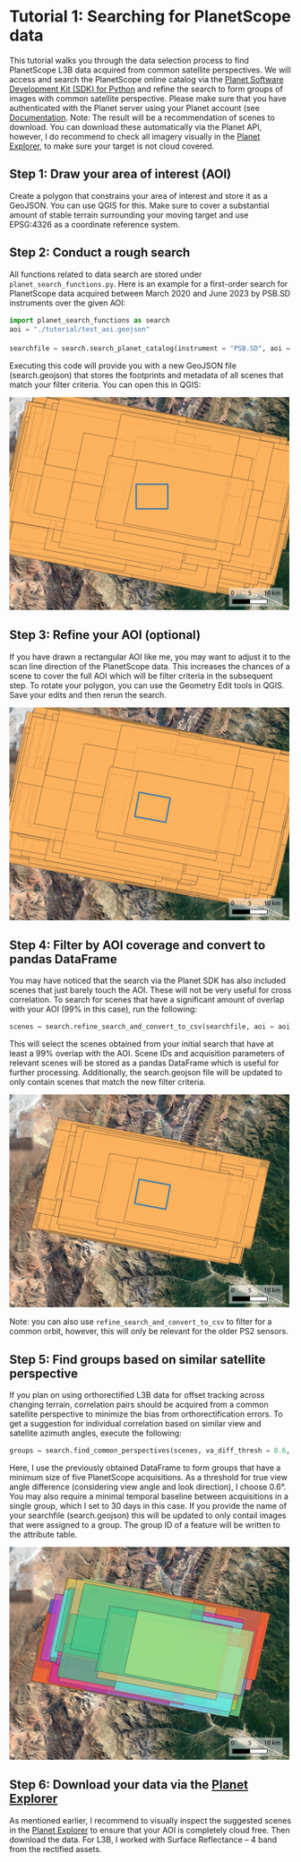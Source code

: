 # Tutorial 1: Searching for PlanetScope data

This tutorial walks you through the data selection process to find PlanetScope L3B data acquired from common satellite perspectives. We will access and search the PlanetScope online catalog via the [Planet Software Development Kit (SDK) for Python](https://github.com/planetlabs/planet-client-python) and refine the search to form groups of images with common satellite perspective. Please make sure that you have authenticated with the Planet server using your Planet account (see [Documentation](https://planet-sdk-for-python-v2.readthedocs.io/en/latest/get-started/quick-start-guide/#step-4-sign-on-to-your-account). Note: The result will be a recommendation of scenes to download. You can download these automatically via the Planet API, however, I do recommend to check all imagery visually in the [Planet Explorer](https://www.planet.com/explorer/), to make sure your target is not cloud covered.

## Step 1: Draw your area of interest (AOI)
Create a polygon that constrains your area of interest and store it as a GeoJSON. You can use QGIS for this. Make sure to cover a substantial amount of stable terrain surrounding your moving target and use EPSG:4326 as a coordinate reference system.  

## Step 2: Conduct a rough search
All functions related to data search are stored under `planet_search_functions.py`. Here is an example for a first-order search for PlanetScope data acquired between March 2020 and June 2023 by PSB.SD instruments over the given AOI:
``` python
import planet_search_functions as search
aoi = "./tutorial/test_aoi.geojson"

searchfile = search.search_planet_catalog(instrument = "PSB.SD", aoi = aoi, cloud_cover_max=0.1, date_start = "2020-03-01", date_stop = "2023-06-30")
```
Executing this code will provide you with a new GeoJSON file (search.geojson) that stores the footprints and metadata of all scenes that match your filter criteria. You can open this in QGIS:

<img src='./figures/search1.jpeg' width='500'>

## Step 3: Refine your AOI (optional)
If you have drawn a rectangular AOI like me, you may want to adjust it to the scan line direction of the PlanetScope data. This increases the chances of a scene to cover the full AOI which will be filter criteria in the subsequent step. To rotate your polygon, you can use the Geometry Edit tools in QGIS. Save your edits and then rerun the search.

<img src='./figures/search2.jpeg' width='500'>

## Step 4: Filter by AOI coverage and convert to pandas DataFrame

You may have noticed that the search via the Planet SDK has also included scenes that just barely touch the AOI. These will not be very useful for cross correlation. To search for scenes that have a significant amount of overlap with your AOI (99% in this case), run the following:

``` python
scenes = search.refine_search_and_convert_to_csv(searchfile, aoi = aoi, instrument = instrument, min_overlap = 99)
```

This will select the scenes obtained from your initial search that have at least a 99% overlap with the AOI. Scene IDs and acquisition parameters of relevant scenes will be stored as a pandas DataFrame which is useful for further processing. Additionally, the search.geojson file will be updated to only contain scenes that match the new filter criteria. 

<img src='./figures/search3.jpeg' width='500'>

Note: you can also use `refine_search_and_convert_to_csv` to filter for a common orbit, however, this will only be relevant for the older PS2 sensors.  

## Step 5: Find groups based on similar satellite perspective

If you plan on using orthorectified L3B data for offset tracking across changing terrain, correlation pairs should be acquired from a common satellite perspective to minimize the bias from orthorectification errors. To get a suggestion for individual correlation based on similar view and satellite azimuth angles, execute the following: 

``` python
groups = search.find_common_perspectives(scenes, va_diff_thresh = 0.6, min_group_size = 5, min_dt = 30, searchfile = searchfile)
```

Here, I use the previously obtained DataFrame to form groups that have a minimum size of five PlanetScope acquisitions. As a threshold for true view angle difference (considering view angle and look direction), I choose 0.6°. You may also require a minimal temporal baseline between acquisitions in a single group, which I set to 30 days in this case. If you provide the name of your searchfile (search.geojson) this will be updated to only contail images that were assigned to a group. The group ID of a feature will be written to the attribute table. 

<img src='./figures/search4.jpeg' width='500'>

## Step 6: Download your data via the [Planet Explorer](https://www.planet.com/explorer/)

As mentioned earlier, I recommend to visually inspect the suggested scenes in the [Planet Explorer](https://www.planet.com/explorer/) to ensure that your AOI is completely cloud free. Then download the data. For L3B, I worked with Surface Reflectance – 4 band from the rectified assets. 

